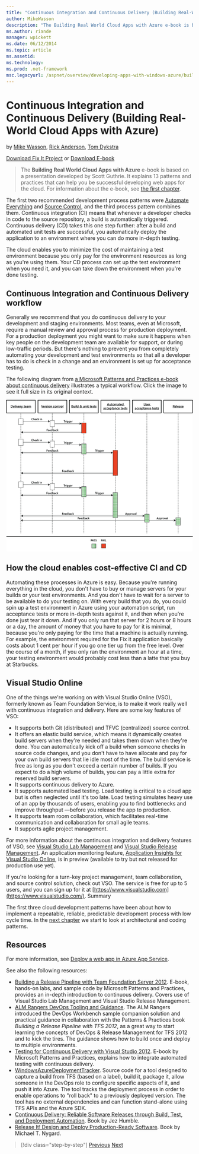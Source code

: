 ```yaml
---
title: "Continuous Integration and Continuous Delivery (Building Real-World Cloud Apps with Azure) | Microsoft Docs"
author: MikeWasson
description: "The Building Real World Cloud Apps with Azure e-book is based on a presentation developed by Scott Guthrie. It explains 13 patterns and practices that can he..."
ms.author: riande
manager: wpickett
ms.date: 06/12/2014
ms.topic: article
ms.assetid: 
ms.technology: 
ms.prod: .net-framework
msc.legacyurl: /aspnet/overview/developing-apps-with-windows-azure/building-real-world-cloud-apps-with-windows-azure/continuous-integration-and-continuous-delivery
---
```

Continuous Integration and Continuous Delivery (Building Real-World Cloud Apps with Azure)
====================
by [Mike Wasson](https://github.com/MikeWasson), [Rick Anderson](https://github.com/Rick-Anderson), [Tom Dykstra](https://github.com/tdykstra)

[Download Fix It Project](http://code.msdn.microsoft.com/Fix-It-app-for-Building-cdd80df4) or [Download E-book](http://blogs.msdn.com/b/microsoft_press/archive/2014/07/23/free-ebook-building-cloud-apps-with-microsoft-azure.aspx)

> The **Building Real World Cloud Apps with Azure** e-book is based on a presentation developed by Scott Guthrie. It explains 13 patterns and practices that can help you be successful developing web apps for the cloud. For information about the e-book, see [the first chapter](introduction.md).


The first two recommended development process patterns were [Automate Everything](automate-everything.md) and [Source Control](source-control.md), and the third process pattern combines them. Continuous integration (CI) means that whenever a developer checks in code to the source repository, a build is automatically triggered. Continuous delivery (CD) takes this one step further: after a build and automated unit tests are successful, you automatically deploy the application to an environment where you can do more in-depth testing.

The cloud enables you to minimize the cost of maintaining a test environment because you only pay for the environment resources as long as you're using them. Your CD process can set up the test environment when you need it, and you can take down the environment when you're done testing.

## Continuous Integration and Continuous Delivery workflow

Generally we recommend that you do continuous delivery to your development and staging environments. Most teams, even at Microsoft, require a manual review and approval process for production deployment. For a production deployment you might want to make sure it happens when key people on the development team are available for support, or during low-traffic periods. But there's nothing to prevent you from completely automating your development and test environments so that all a developer has to do is check in a change and an environment is set up for acceptance testing.

The following diagram from [a Microsoft Patterns and Practices e-book about continuous delivery](http://aka.ms/ReleasePipeline) illustrates a typical workflow. Click the image to see it full size in its original context.

[![Continuous delivery workflow](continuous-integration-and-continuous-delivery/_static/image1.png)](https://msdn.microsoft.com/en-us/library/dn449955.aspx)

## How the cloud enables cost-effective CI and CD

Automating these processes in Azure is easy. Because you're running everything in the cloud, you don't have to buy or manage servers for your builds or your test environments. And you don't have to wait for a server to be available to do your testing on. With every build that you do, you could spin up a test environment in Azure using your automation script, run acceptance tests or more in-depth tests against it, and then when you're done just tear it down. And if you only run that server for 2 hours or 8 hours or a day, the amount of money that you have to pay for it is minimal, because you're only paying for the time that a machine is actually running. For example, the environment required for the Fix it application basically costs about 1 cent per hour if you go one tier up from the free level. Over the course of a month, if you only ran the environment an hour at a time, your testing environment would probably cost less than a latte that you buy at Starbucks.

## Visual Studio Online

One of the things we're working on with Visual Studio Online (VSO), formerly known as Team Foundation Service, is to make it work really well with continuous integration and delivery. Here are some key features of VSO:

- It supports both Git (distributed) and TFVC (centralized) source control.
- It offers an elastic build service, which means it dynamically creates build servers when they're needed and takes them down when they're done. You can automatically kick off a build when someone checks in source code changes, and you don't have to have allocate and pay for your own build servers that lie idle most of the time. The build service is free as long as you don't exceed a certain number of builds. If you expect to do a high volume of builds, you can pay a little extra for reserved build servers.
- It supports continuous delivery to Azure.
- It supports automated load testing. Load testing is critical to a cloud app but is often neglected until it's too late. Load testing simulates heavy use of an app by thousands of users, enabling you to find bottlenecks and improve throughput —before you release the app to production.
- It supports team room collaboration, which facilitates real-time communication and collaboration for small agile teams.
- It supports agile project management.

For more information about the continuous integration and delivery features of VSO, see [Visual Studio Lab Management](https://www.visualstudio.com/en-us/explore/lab-management-vs.aspx) and [Visual Studio Release Management](https://www.visualstudio.com/en-us/explore/release-management-vs.aspx). An application monitoring feature, [Application Insights for Visual Studio Online](https://msdn.microsoft.com/en-us/library/dn481095.aspx), is in preview (available to try but not released for production use yet).

If you're looking for a turn-key project management, team collaboration, and source control solution, check out VSO. The service is free for up to 5 users, and you can sign up for it at [https://www.visualstudio.com](https://www.visualstudio.com/). Summary

The first three cloud development patterns have been about how to implement a repeatable, reliable, predictable development process with low cycle time. In the [next chapter](web-development-best-practices.md) we start to look at architectural and coding patterns.

## Resources

For more information, see [Deploy a web app in Azure App Service](https://azure.microsoft.com/en-us/documentation/articles/web-sites-deploy/).

See also the following resources:

- [Building a Release Pipeline with Team Foundation Server 2012](http://aka.ms/ReleasePipeline). E-book, hands-on labs, and sample code by Microsoft Patterns and Practices, provides an in-depth introduction to continuous delivery. Covers use of Visual Studio Lab Management and Visual Studio Release Management.
- [ALM Rangers DevOps Tooling and Guidance](https://vsardevops.codeplex.com/). The ALM Rangers introduced the DevOps Workbench sample companion solution and practical guidance in collaboration with the Patterns &amp; Practices book *Building a Release Pipeline with TFS 2012*, as a great way to start learning the concepts of DevOps &amp; Release Management for TFS 2012 and to kick the tires. The guidance shows how to build once and deploy to multiple environments.
- [Testing for Continuous Delivery with Visual Studio 2012](https://msdn.microsoft.com/en-us/library/jj159345.aspx). E-book by Microsoft Patterns and Practices, explains how to integrate automated testing with continuous delivery.
- [WindowsAzureDeploymentTracker](https://github.com/RyanTBerry/WindowsAzureDeploymentTracker). Source code for a tool designed to capture a build from TFS (based on a label), build it, package it, allow someone in the DevOps role to configure specific aspects of it, and push it into Azure. The tool tracks the deployment process in order to enable operations to "roll back" to a previously deployed version. The tool has no external dependencies and can function stand-alone using TFS APIs and the Azure SDK.
- [Continuous Delivery: Reliable Software Releases through Build, Test, and Deployment Automation](https://www.amazon.com/Continuous-Delivery-Deployment-Automation-Addison-Wesley/dp/0321601912/ref=sr_1_1?s=books&amp;ie=UTF8&amp;qid=1377126361). Book by Jez Humble.
- [Release It! Design and Deploy Production-Ready Software](https://www.amazon.com/Release-It-Production-Ready-Pragmatic-Programmers/dp/0978739213). Book by Michael T. Nygard.

>[!div class="step-by-step"]
[Previous](source-control.md)
[Next](web-development-best-practices.md)